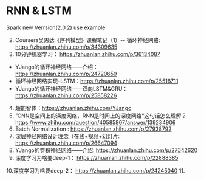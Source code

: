 # RNN & LSTM
  Spark new Verrsion(2.0.2) use example

2. Coursera吴恩达《序列模型》课程笔记（1）-- 循环神经网络: https://zhuanlan.zhihu.com/p/34309635
3. 10分钟机器学习： https://zhuanlan.zhihu.com/p/36134087
- YJango的循环神经网络——介绍：https://zhuanlan.zhihu.com/p/24720659 
- 循环神经网络实现-LSTM：https://zhuanlan.zhihu.com/p/25518711
- YJango的循环神经网络——双向LSTM&GRU： https://zhuanlan.zhihu.com/p/25858226

4. 超能智体：https://zhuanlan.zhihu.com/YJango
5. ”CNN是空间上的深度网络，RNN是时间上的深度网络“这句话怎么理解？https://www.zhihu.com/question/40585807/answer/139234906
6. Batch Normalization : https://zhuanlan.zhihu.com/p/27938792
7. 深层神经网络设计理念（在线+视频+幻灯片: https://zhuanlan.zhihu.com/p/26647094
8. YJango的卷积神经网络——介绍: https://zhuanlan.zhihu.com/p/27642620
9. 深度学习为啥要deep-1： https://zhuanlan.zhihu.com/p/22888385

10.深度学习为啥要deep-2： https://zhuanlan.zhihu.com/p/24245040
11. 
